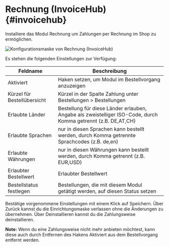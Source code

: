 # Rechnung \(InvoiceHub\) {#invoicehub}

Installiere das Modul Rechnung um Zahlungen per Rechnung im Shop zu ermöglichen.

![](Bilder/Abb067_Hub_Rechnung.PNG "Konfigurationsmaske von Rechnung
      (InvoiceHub)")

Es stehen die folgenden Einstellungen zur Verfügung:

|Feldname|Beschreibung|
|--------|------------|
|Aktiviert|Haken setzen, um Modul im Bestellvorgang anzuzeigen|
|Kürzel für Bestellübersicht|Kürzel in der Spalte Zahlung unter Bestellungen \> Bestellungen|
|Erlaubte Länder|Bestellung für diese Länder erlauben, Angabe als zweistelliger ISO-Code, durch Komma getrennt \(z.B. DE,AT,CH\)|
|Erlaubte Sprachen|nur in diesen Sprachen kann bestellt werden, durch Komma getrennte Sprachcodes \(z.B. de,en\)|
|Erlaubte Währungen|nur in diesen Währungen kann bestellt werden, durch Komma getrennt \(z.B. EUR,USD\)|
|Erlaubter Bestellwert|Erlaubter Bestellwert|
|Bestellstatus festlegen|Bestellungen, die mit diesem Modul getätigt werden, auf diesen Status setzen|

Bestätige vorgenommene Einstellungen mit einem Klick auf Speichern. Über Zurück kannst du die Einrichtungsmaske verlassen ohne die Änderungen zu übernehmen. Über Deinstallieren kannst du die Zahlungsweise deinstallieren.

**Note:** Wenn du eine Zahlungsweise nicht mehr anbieten möchtest, kann diese auch durch Entfernen des Hakens Aktiviert aus dem Bestellvorgang entfernt werden.



